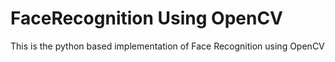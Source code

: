 # FaceRecognition Using OpenCV
This is the python based implementation of Face Recognition using OpenCV
